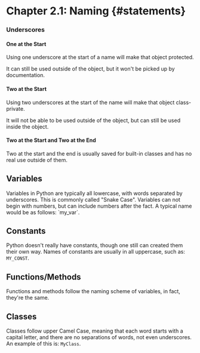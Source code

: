 # Chapter 2.1: Naming {#statements}

### Underscores

#### One at the Start

Using one underscore at the start of a name will make that object protected.

It can still be used outside of the object, but it won't be picked up by documentation.

#### Two at the Start

Using two underscores at the start of the name will make that object class-private.

It will not be able to be used outside of the object, but can still be used inside the object.

#### Two at the Start and Two at the End

Two at the start and the end is usually saved for built-in classes and has no real use outside of them.

## Variables

Variables in Python are typically all lowercase, with words separated by underscores. This is commonly called "Snake Case". Variables can not begin with numbers, but can include numbers after the fact. A typical name would be as follows: \`my\_var\`.

## Constants

Python doesn't really have constants, though one still can created them their own way. Names of constants are usually in all uppercase, such as: `MY_CONST`.

## Functions/Methods

Functions and methods follow the naming scheme of variables, in fact, they're the same.

## Classes

Classes follow upper Camel Case, meaning that each word starts with a capital letter, and there are no separations of words, not even underscores. An example of this is: `MyClass`.




